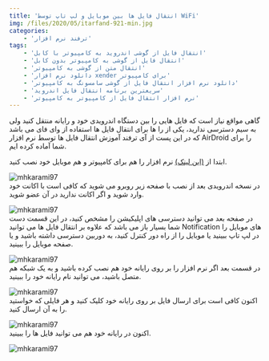 ```yaml
---
title: 'انتقال فایل ها بین موبایل و لپ تاپ توسط WiFi'
img: /files/2020/05/itarfand-921-min.jpg
categories:
    - 'ترفند نرم افزار'
tags:
    - 'انتقال فایل از گوشی اندروید به کامپیوتر با کابل'
    - 'انتقال فایل از گوشی به کامپیوتر بدون کابل'
    - 'انتقال متن از گوشی به کامپیوتر'
    - 'دانلود نرم افزار xender برای کامپیوتر'
    - 'دانلود نرم افزار انتقال فایل از گوشی سامسونگ به کامپیوتر'
    - 'سریعترین برنامه انتقال فایل اندروید'
    - 'نرم افزار انتقال فایل از کامپیوتر به کامپیوتر'
---
```


گاهی مواقع نیاز است که فایل هایی را بین دستگاه اندرویدی خود و رایانه منتقل کنید ولی به سیم دسترسی ندارید، یکی از را ها برای انتقال فایل ها استفاده از وای فای می باشد که در این پست از آی ترفند آموزش انتقال فایل ها توسط نرم افزار AirDroid را برای شما آماده کرده ایم.

ابتدا از [(این لینک)](https://www.airdroid.com/en/get.html) نرم افزار را هم برای کامپیوتر و هم موبایل خود نصب کنید.

![mhkarami97](/files/2020/05/itarfand-915-min.jpg)  
در نسخه اندرویدی بعد از نصب با صفحه زیر روبرو می شوید که کافی است با اکانت خود وارد شوید و اگر اکانت ندارید در آن عضو شوید.

![mhkarami97](/files/2020/05/itarfand-916-min-1.jpg)  
در صفحه بعد می توانید دسترسی های اپلیکیشن را مشخص کنید، در این قسمت دست شما بسیار باز می باشد که علاوه بر انتقال فایل ها می توانید Notification های موبایل را در لپ تاپ ببینید یا موبایل را از راه دور کنترل کنید، به دوربین دسترسی داشته باشید و یا صفحه موبایل را ببینید.

![mhkarami97](/files/2020/05/itarfand-917-min-1.jpg)  
در قسمت بعد اگر نرم افزار را بر روی رایانه خود هم نصب کرده باشید و به یک شبکه هم متصل باشید، می توانید نام رایانه خود را ببینید.

![mhkarami97](/files/2020/05/itarfand-918-min-1.jpg)  
اکنون کافی است برای ارسال فایل بر روی رایانه خود کلیک کنید و هر فایلی که خواستید را به آن ارسال کنید.

![mhkarami97](/files/2020/05/itarfand-919-min-1.jpg)  
اکنون در رایانه خود هم می توانید فایل ها را ببینید.

![mhkarami97](/files/2020/05/itarfand-920-min-1.jpg)  
